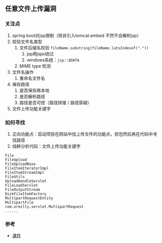 ## 任意文件上传漏洞

### 关注点
1. spring boot对jsp限制（除非引入tomcat.embed 不然不会解析jsp）
2. 校验文件名类型
	1. 文件后缀名校验 `fileName.substring(fileName.latsIndexof("."))`
		1. jsp用jspx绕过
		2. windows系统：`jsp::$DATA` 
	2. MiME type 检测
3. 文件名操作
	1. 重命名文件名
4. 保存路径
	1. 是否保存再本地
	2. 是否解析路径
	3. 路径是否可控（路径拼接  / 路径穿越）
5. 文件上传功能关键字


### 如何寻找

1. 正向功能点：启动项目在网站中找上传文件的功能点，抓包然后再在代码中寻找路径
2. 纯粹分析代码：文件上传功能关键字
```
File
FileUpload
FileUploadBase
FileItemIteratorImpl
FileItemStreamImpl
FileUtils
UploadHandleServlet
FileLoadServlet
FileOutputStream
DiskFileItemFactory
MultipartRequestEntity
MultipartFile
com.oreilly.servlet.MultipartRequest
......
```



### 参考
- [课件](课件/任意文件上传漏洞.pdf)